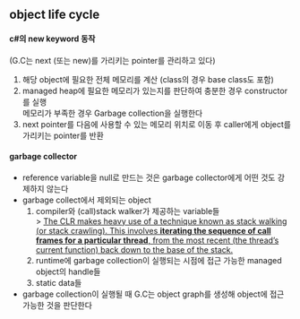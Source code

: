 ## object life cycle
#### c#의 new keyword 동작   
(G.C는 next (또는 new)를 가리키는 pointer를 관리하고 있다)   
1. 해당 object에 필요한 전체 메모리를 계산 (class의 경우 base class도 포함)   
2. managed heap에 필요한 메모리가 있는지를 판단하여 충분한 경우 constructor를 실행   
		메모리가 부족한 경우 Garbage collection을 실행한다   
3. next pointer를 다음에 사용할 수 있는 메모리 위치로 이동 후 caller에게 object를 가리키는 pointer를 반환    
#### garbage collector   
- reference variable을 null로 만드는 것은 garbage collector에게 어떤 것도 강제하지 않는다   
- garbage collect에서 제외되는 object   
	1.  compiler와 (call)stack walker가 제공하는 variable들   
	  >	[The CLR makes heavy use of a technique known as stack walking (or stack crawling). This involves **iterating the sequence of call frames for a particular thread**, from the most recent (the thread’s current function) back down to the base of the stack.](https://mattwarren.org/2019/01/21/Stackwalking-in-the-.NET-Runtime/)    
	2. runtime에 garbage collection이 실행되는 시점에 접근 가능한 managed object의 handle들   
	3.  static data들   
- garbage collection이 실행될 때 G.C는 object graph를 생성해 object에 접근 가능한 것을 판단한다  
